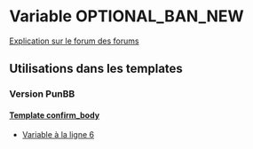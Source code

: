 # Variable OPTIONAL_BAN_NEW
[Explication sur le forum des forums](http://forum.forumactif.com/t294113-listing-des-variables#OPTIONAL_BAN_NEW)
## Utilisations dans les templates
### Version PunBB
#### [Template confirm_body](punbb/confirm_body.md)
* [Variable à la ligne 6](../punbb/confirm_body.tpl#L6)
